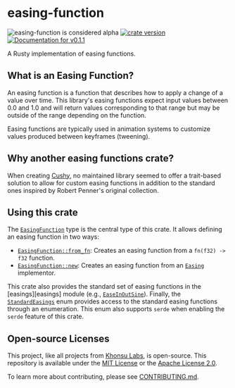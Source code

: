 # easing-function

<!-- This file is generated by `rustme`. Ensure you're editing the source in the .rustme/ directory --!>
<!-- markdownlint-disable first-line-h1 -->

![easing-function is considered alpha](https://img.shields.io/badge/status-alpha-orange)
[![crate version](https://img.shields.io/crates/v/muse.svg)](https://crates.io/crates/easing-function)
[![Documentation for `v0.1.1`](https://img.shields.io/badge/docs-v0.1.1-informational)](https://docs.rs/easing-function/)

A Rusty implementation of easing functions.

## What is an Easing Function?

An easing function is a function that describes how to apply a change of a value
over time. This library's easing functions expect input values between 0.0 and
1.0 and will return values corresponding to that range but may be outside of the
range depending on the function.

Easing functions are typically used in animation systems to customize values
produced between keyframes (tweening).

## Why another easing functions crate?

When creating [Cushy](https://github.com/khonsulabs/cushy), no maintained
library seemed to offer a trait-based solution to allow for custom easing
functions in addition to the standard ones inspired by Robert Penner's original
collection.

## Using this crate

The [`EasingFunction`][easingfunction] type is the central type of this crate. It allows
defining an easing function in two ways:

- [`EasingFunction::from_fn`][from_fn]: Creates an easing function from a `fn(f32) -> f32` function.
- [`EasingFunction::new`][new]: Creates an easing function from an [`Easing`][easing]
      implementor.

This crate also provides the standard set of easing functions in the
[easings][easings] module (e.g., [`EaseInOutSine`][sine]). Finally, the
[`StandardEasings`][standard] enum provides access to the standard easing
functions through an enumeration. This enum also supports `serde` when enabling
the `serde` feature of this crate.

[easing]: https://docs.rs/easing-function/*/easing_function/trait.Easing.html
[easingfunction]: https://docs.rs/easing-function/*/easing_function/struct.EasingFunction.html
[new]: https://docs.rs/easing-function/*/easing_function/struct.EasingFunction.html#method.new
[from_fn]: https://docs.rs/easing-function/*/easing_function/struct.EasingFunction.html#method.from_fn
[sine]: https://docs.rs/easing-function/*/easing_function/easings/struct.EaseInOutSine.html
[standard]: https://docs.rs/easing-function/*/easing_function/easings/enum.StandardEasing.html


## Open-source Licenses

This project, like all projects from [Khonsu Labs](https://khonsulabs.com/), is open-source.
This repository is available under the [MIT License](./LICENSE-MIT) or the
[Apache License 2.0](./LICENSE-APACHE).

To learn more about contributing, please see [CONTRIBUTING.md](./CONTRIBUTING.md).
